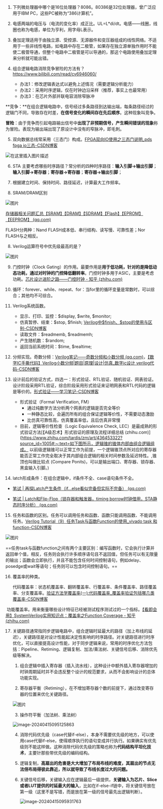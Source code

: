 1. 下列微处理器中哪个是16位处理器？8086。80386是32位处理器，曾广泛应用于IBM PC，这些PC被称为“386计算机”。

2. 电感两端的电压与（电流的变化率）成正比。UL=L*di/dt。电感——线圈，线圈也称为电感，单位为亨利，用字母L表示。

3. 叠加定理适用于由独立源、受控源、无源器件和变压器组成的线性网络。不适用于一些非线性电路，如电路中存在二极管，如果存在独立源单独作用时不能使二极管导通，但整个电路中二极管是可以导通的，那这个电路使用叠加定理来分析就可能出错。

4. 组合逻辑电路消除竞争冒险的方法有？https://www.bilibili.com/read/cv6946060/
   - 办法1：修改逻辑表达式以避免上述情况（需要逻辑分析能力）
   - 办法2：采用时序逻辑，仅在时钟边沿采样（推荐，事实上也最常用）
   - 办法3：在芯片外部并联电容消除窄脉冲

​	**竞争：**在组合逻辑电路中，信号经过多条路径到达输出端，每条路径经过的逻辑门不同，导致存在时差，**在信号变化的瞬间存在先后顺序**。这种现象叫竞争。

​	**冒险**：由于竞争而引起电路输出信号中**出现了非预期信号，产生瞬间错误的现象**称为冒险。表现为输出端出现了原设计中没有的窄脉冲，即毛刺。

5. 双向数据总线常采用（三态门）构成。[FPGA双向IO使用之三态门说明_pds fpga io三态-CSDN博客](https://blog.csdn.net/sinat_41653350/article/details/106018051)

![在这里插入图片描述](huawei笔试题.assets/watermark,type_ZmFuZ3poZW5naGVpdGk,shadow_10,text_aHR0cHM6Ly9ibG9nLmNzZG4ubmV0L3NpbmF0XzQxNjUzMzUw,size_16,color_FFFFFF,t_70.png)

6. STA 主要考虑哪些时序路径？常分析的四种时序路径：**输入引脚->输出引脚**；**输入引脚->寄存器**；**寄存器->寄存器**；**寄存器->输出引脚**；

7. 根据建立时间、保持时间、路径延迟，计算最大工作频率。
8. SRAM/DRAM区别

![图片](huawei笔试题.assets/640.webp)

[存储器相关问题汇总【SRAM】【DRAM】【SDRAM】【Flash】【EPROM】【EEPROM】 (qq.com)](https://mp.weixin.qq.com/s?__biz=MzUyNTc4NTk0OA==&mid=2247485989&idx=1&sn=ad679b935c0dc284e9e042910abce633&chksm=fa198416cd6e0d00b0e079f944a86234ebb613614d5ec7777da8095dfce80a8d78c1e7839ca7&scene=21#wechat_redirect)

FLASH分两种：Nand FLASH成本低、串行结构、读写慢、可靠性差；Nor FLASH与之相反。

8. Verilog运算符号中优先级最高的是？

![图片](huawei笔试题.assets/640-1712994404075-3.webp)

9. 门控时钟（Clock Gating）的作用。最要作用是**用于低功耗，针对的是降低动态功耗，通过对时钟的门控降低翻转率**。门控时钟多用于ASIC，主要是考虑功耗。[芯片设计进阶之路——门控时钟 - 知乎 (zhihu.com)](https://zhuanlan.zhihu.com/p/139363948)

10. 循环：forever、while、repeat、for：当for里的循环变量是常数时，可以综合；其他均不可综合。
11. Verilog系统函数。
    - 显示、打印、监控：\$display, \$write, \$monitor;
    - 仿真暂停、结束：\$stop, \$finish; [Verilog中\$finish、\$stop的使用与区别-CSDN博客](https://wuzhikai.blog.csdn.net/article/details/124782328)
    - 读取文件：\$readmemb, \$readmemh;
    - 产生随机数：\$random;
    - 返回当前系统时间：\$time, \$realtime;
12. 分频实现。奇数分频：[Verilog笔记——奇数分频和小数分频 (qq.com)](https://mp.weixin.qq.com/s?__biz=MzUyNTc4NTk0OA==&mid=2247483713&idx=1&sn=6a5fc4f05112dbd8ba8ed790983f0e03&chksm=fa198f72cd6e0664e0df8f7fddf1777adb7f4a48618359c8c30d417ba4078c5954245e1f7b78&scene=21#wechat_redirect)，[【数字IC手撕代码】Verilog小数分频|题目|原理|设计|仿真_数字ic设计 verilog代码-CSDN博客](https://blog.csdn.net/weixin_43698385/article/details/122773225?ops_request_misc=%7B%22request%5Fid%22%3A%22171306453316800186570227%22%2C%22scm%22%3A%2220140713.130102334.pc%5Fblog.%22%7D&request_id=171306453316800186570227&biz_id=0&utm_medium=distribute.pc_search_result.none-task-blog-2~blog~first_rank_ecpm_v1~rank_v31_ecpm-1-122773225-null-null.nonecase&utm_term=小数分频&spm=1018.2226.3001.4450)

13. 设计前后的验证方式，四选一：形式验证、RTL验证、随机验证、网表验证。设计阶段采用RTL验证，综合阶段采用形式验证来证明网表和RTL代码的逻辑是等价的。[形式验证——学习笔记-CSDN博客](https://blog.csdn.net/zgezi/article/details/108309564)
    - 形式验证（Formal Verification, FM）
      - 通过纯数学方法分析两个网表的逻辑是否完全等价
      - 一种静态比较，会遍历所有的组合保证逻辑等价性，不需要动态激励
      - 比仿真可靠性高，仿真覆盖率低，且后仿真非常慢
    - 目前，逻辑等价性检查（Logic Equivalence Check, LEC）是最成熟的形式验证方法[【A级忍术】形式验证的原理及流程详细总结 (zhihu.com)](https://www.zhihu.com/tardis/zm/art/436453322?source_id=1005#:~:text=如下图所示，逻辑锥的锥体内部由组合逻辑组成。 以前级逻辑锥可以正常工作为前提，一个逻辑锥顶点所对应的寄存器能否正常工作完全取决于其内部组合逻辑的相关时间参数及延迟特性。,锥顶也叫做比较点 (Compare Ponits)，可以是输出端口、寄存器、锁存器、黑盒输入引脚。)

14. latch形成条件：在组合逻辑中，if条件不全、case语句条件不全。

- [笔试 | 再探Latch产生条件（if...else看似完备但实际不完备） (qq.com)](https://mp.weixin.qq.com/s?__biz=MzkxODM0MDkzMg==&mid=2247483714&idx=1&sn=24a378f680d8ec4bba58a14c3c5d2588&chksm=c1b39569f6c41c7f9dc1a2f4284b2c1a2f9ab16ad0de82b73f8549c15b397a212328858e069d&scene=21#wechat_redirect)

- [笔试 | Latch和Flip-Flop（锁存器和触发器，timing borrow时钟借用，STA静态时序分析） (qq.com)](https://mp.weixin.qq.com/s?__biz=MzkxODM0MDkzMg==&mid=2247483703&idx=1&sn=3d198ecce4eea7668b4df0bb71ae3044&chksm=c1b3951cf6c41c0a96203a9ed25dfbfa6365729974faac358c14b503c8ce3c4a52dfbf130068&scene=21#wechat_redirect)

15. 任务和函数的区别。任务可以调用任务和函数、函数只能调用函数、不能调用任务。[Verilog Tutorial（9）任务Task与函数Function的使用_vivado task 和function-CSDN博客](https://wuzhikai.blog.csdn.net/article/details/129667730)

![图片](huawei笔试题.assets/640-1712998907811-6.webp)

==任务task与函数function之间有两个主要区别：编写函数时，它会执行计算并返回单个值，相反，任务则会执行许多顺序语句且不返回值，但任务可以有无限量的输出；函数会立即执行，并且不能包含任何时间控制语句，例如delay、posedge或wait等语句；任务则可以包含时间控制语句。==

16. 覆盖率的种类。

    代码覆盖率：状态机覆盖率、翻转覆盖率、行覆盖率、条件覆盖率、路径覆盖率、分支覆盖率。[验证方法学覆盖率(一):代码覆盖率_覆盖率验证包括哪几类覆盖率-CSDN博客](https://blog.csdn.net/weixin_42764060/article/details/107163136)

​	功能覆盖率。用来衡量哪些设计特征已经被测试程序测试过的一个指标。[【看即会用】SystemVerilog实用知识点：覆盖率之Function Coverage - 知乎 (zhihu.com)](https://zhuanlan.zhihu.com/p/573638990)

17. 关键路径通常指同步逻辑电路中，组合逻辑时延最大的路径（加上布线的延迟），关键路径是对设计性能起决定性影响的时序路径。对关键路径进行时序优化，可以直接提高设计性能，对于同步逻辑来说，常用的时序优化方法包括：Pipeline、Retiming、逻辑复制、加法/乘法树、关键信号后移、消除优先级等解决。

    1. 组合逻辑中插入寄存器（插入流水线），这种设计中额外插入寄存器增加的时钟周期延时并不会违反整个设计的规范要求，从而不会影响设计的总体功能实现。

    2. 寄存器平衡（Retiming），在不增加寄存器个数的前提下，通过改变寄存器的位置来优化关键路径。

    ![图片](huawei笔试题.assets/640-1713145803651-9.webp)

    3. 操作符平衡（加法树、乘法树）

    ![image-20240415095125863](huawei笔试题.assets/image-20240415095125863.png)

    4. 消除代码优先级（case代替if-else），本身不需要优先级的地方，可以使用case代替if-else，使得顺序执行的语句变成并行执行。如果确实有优先级则不能这样做。这种消除代码优先级的策略也称为**代码结构平坦化技术**，主要针那些带优先级的编码结构。

    5. 逻辑复制，**高扇出的危害是大大增加了布局布线的难度，其扇出的节点无法倍布局得彼此靠近，所以就导致了布线长度过大的问题。**

    6. 关键信号后移，关键输入应在逻辑最后一级提供，**关键输入为芯片、Slice或者LUT提供的时延最大的输入**，比如在if-else-if链中，将关键信号放在第一级（这里不是写错，而是放在第一级的信号最先出逻辑判断）。

       ![image-20240415095931763](huawei笔试题.assets/image-20240415095931763.png)